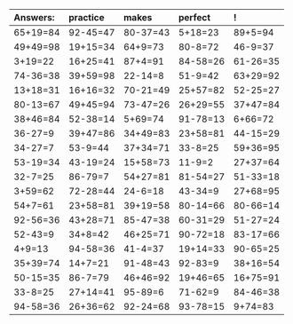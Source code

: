 | Answers: | practice | makes | perfect | ! |
| :--- | :--- | :--- | :--- | :--- |
| 65+19=84 | 92-45=47 | 80-37=43 | 5+18=23 | 89+5=94 | 
| 49+49=98 | 19+15=34 | 64+9=73 | 80-8=72 | 46-9=37 | 
| 3+19=22 | 16+25=41 | 87+4=91 | 84-58=26 | 61-26=35 | 
| 74-36=38 | 39+59=98 | 22-14=8 | 51-9=42 | 63+29=92 | 
| 13+18=31 | 16+16=32 | 70-21=49 | 25+57=82 | 52-25=27 | 
| 80-13=67 | 49+45=94 | 73-47=26 | 26+29=55 | 37+47=84 | 
| 38+46=84 | 52-38=14 | 5+69=74 | 91-78=13 | 6+66=72 | 
| 36-27=9 | 39+47=86 | 34+49=83 | 23+58=81 | 44-15=29 | 
| 34-27=7 | 53-9=44 | 37+34=71 | 33-8=25 | 59+36=95 | 
| 53-19=34 | 43-19=24 | 15+58=73 | 11-9=2 | 27+37=64 | 
| 32-7=25 | 86-79=7 | 54+27=81 | 81-54=27 | 51-33=18 | 
| 3+59=62 | 72-28=44 | 24-6=18 | 43-34=9 | 27+68=95 | 
| 54+7=61 | 23+58=81 | 39+19=58 | 80-14=66 | 80-66=14 | 
| 92-56=36 | 43+28=71 | 85-47=38 | 60-31=29 | 51-27=24 | 
| 52-43=9 | 34+8=42 | 46+25=71 | 90-72=18 | 83-17=66 | 
| 4+9=13 | 94-58=36 | 41-4=37 | 19+14=33 | 90-65=25 | 
| 35+39=74 | 14+7=21 | 91-48=43 | 92-83=9 | 38+16=54 | 
| 50-15=35 | 86-7=79 | 46+46=92 | 19+46=65 | 16+75=91 | 
| 33-8=25 | 27+14=41 | 95-89=6 | 71-62=9 | 84-46=38 | 
| 94-58=36 | 26+36=62 | 92-24=68 | 93-78=15 | 9+74=83 | 
